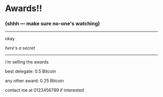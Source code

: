 # Awards!!

### (shhh — make sure no-one's watching)

---

okay

_here's a secret_

---

i'm selling the awards

best delegate: 0.5 Bitcoin

any other award: 0.25 Bitcoin

contact me at 0123456789 if interested
